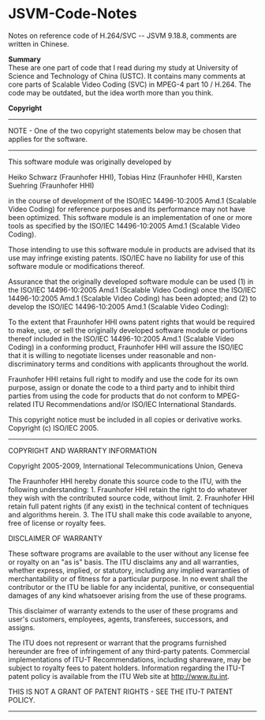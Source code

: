 # JSVM-Code-Notes
Notes on reference code of H.264/SVC -- JSVM 9.18.8, comments are written in Chinese.

<b>Summary</b><br/>
These are one part of code that I read during my study at University of Science and Technology of China (USTC).
It contains many comments at core parts of Scalable Video Coding (SVC) in MPEG-4 part 10 / H.264.
The code may be outdated, but the idea worth more than you think.


<b>Copyright</b>
********************************************************************************

NOTE - One of the two copyright statements below may be chosen
       that applies for the software.

********************************************************************************

This software module was originally developed by

Heiko Schwarz    (Fraunhofer HHI),
Tobias Hinz      (Fraunhofer HHI),
Karsten Suehring (Fraunhofer HHI)

in the course of development of the ISO/IEC 14496-10:2005 Amd.1 (Scalable Video
Coding) for reference purposes and its performance may not have been optimized.
This software module is an implementation of one or more tools as specified by
the ISO/IEC 14496-10:2005 Amd.1 (Scalable Video Coding).

Those intending to use this software module in products are advised that its
use may infringe existing patents. ISO/IEC have no liability for use of this
software module or modifications thereof.

Assurance that the originally developed software module can be used
(1) in the ISO/IEC 14496-10:2005 Amd.1 (Scalable Video Coding) once the
ISO/IEC 14496-10:2005 Amd.1 (Scalable Video Coding) has been adopted; and
(2) to develop the ISO/IEC 14496-10:2005 Amd.1 (Scalable Video Coding): 

To the extent that Fraunhofer HHI owns patent rights that would be required to
make, use, or sell the originally developed software module or portions thereof
included in the ISO/IEC 14496-10:2005 Amd.1 (Scalable Video Coding) in a
conforming product, Fraunhofer HHI will assure the ISO/IEC that it is willing
to negotiate licenses under reasonable and non-discriminatory terms and
conditions with applicants throughout the world.

Fraunhofer HHI retains full right to modify and use the code for its own
purpose, assign or donate the code to a third party and to inhibit third
parties from using the code for products that do not conform to MPEG-related
ITU Recommendations and/or ISO/IEC International Standards. 

This copyright notice must be included in all copies or derivative works.
Copyright (c) ISO/IEC 2005. 

********************************************************************************

COPYRIGHT AND WARRANTY INFORMATION

Copyright 2005-2009, International Telecommunications Union, Geneva

The Fraunhofer HHI hereby donate this source code to the ITU, with the following
understanding:
    1. Fraunhofer HHI retain the right to do whatever they wish with the
       contributed source code, without limit.
    2. Fraunhofer HHI retain full patent rights (if any exist) in the technical
       content of techniques and algorithms herein.
    3. The ITU shall make this code available to anyone, free of license or
       royalty fees.

DISCLAIMER OF WARRANTY

These software programs are available to the user without any license fee or
royalty on an "as is" basis. The ITU disclaims any and all warranties, whether
express, implied, or statutory, including any implied warranties of
merchantability or of fitness for a particular purpose. In no event shall the
contributor or the ITU be liable for any incidental, punitive, or consequential
damages of any kind whatsoever arising from the use of these programs.

This disclaimer of warranty extends to the user of these programs and user's
customers, employees, agents, transferees, successors, and assigns.

The ITU does not represent or warrant that the programs furnished hereunder are
free of infringement of any third-party patents. Commercial implementations of
ITU-T Recommendations, including shareware, may be subject to royalty fees to
patent holders. Information regarding the ITU-T patent policy is available from 
the ITU Web site at http://www.itu.int.

THIS IS NOT A GRANT OF PATENT RIGHTS - SEE THE ITU-T PATENT POLICY.

********************************************************************************

